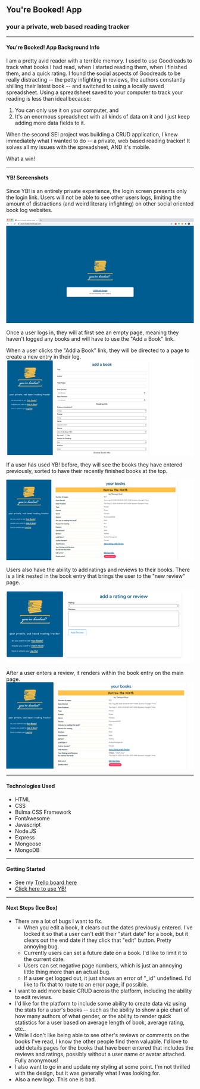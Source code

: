 ## You're Booked! App 
### your a private, web based reading tracker 
---
#### You're Booked! App Background Info
I am a pretty avid reader with a terrible memory. I used to use Goodreads to track what books I had read, when I started reading them, when I finished them, and a quick rating. 
I found the social aspects of Goodreads to be really distracting -- the petty infighting in reviews, the authors constantly shilling their latest book -- and switched to using a locally saved spreadsheet. 
Using a spreadsheet saved to your computer to track your reading is less than ideal because: 
1. You can only use it on your computer, and 
2. It's an enormous spreadsheet with all kinds of data on it and I just keep adding more data fields to it. 

When the second SEI project was building a CRUD application, I knew immediately what I wanted to do -- a private, web based reading tracker! It solves all my issues with the spreadsheet, AND it's mobile. 

What a win! 

--- 

#### YB! Screenshots

Since YB! is an entirely private experience, the login screen presents only the login link. Users will not be able to see other users logs, limiting the amount of distractions (and weird literary infighting) on other social oriented book log websites. 

![Image of You're Booked login page](/img/loginscreen.png)

Once a user logs in, they will at first see an empty page, meaning they haven't logged any books and will have to use the "Add a Book" link. 

When a user clicks the "Add a Book" link, they will be directed to a page to create a new entry in their log. 
![Image of You're Booked login page](/img/addbook.png)

If a user has used YB! before, they will see the books they have entered previously, sorted to have their recently finished books at the top. 

![Image of You're Booked user book page](/img/beforereview.png)

Users also have the ability to add ratings and reviews to their books. There is a link nested in the book entry that brings the user to the "new review" page. 

![Image of You're Booked review page](/img/addreview.png)

After a user enters a review, it renders within the book entry on the main page. 
![Image of You're Booked book page after review](/img/withreview.png)

--- 

#### Technologies Used 
* HTML 
* CSS
* Bulma CSS Framework 
* FontAwesome 
* Javascript 
* Node.JS
* Express 
* Mongoose
* MongoDB 

---

#### Getting Started 
* See my [Trello board here](https://trello.com/b/fQf5dF5z/ga-project-2-youre-booked-reading-tracker)
* [Click here to use YB!](https://youre-booked.herokuapp.com/)
--- 
#### Next Steps (Ice Box)
* There are a lot of bugs I want to fix. 
  * When you edit a book, it clears out the dates previously entered. I've locked it so that a user can't edit their "start date" for a book, but it clears out the end date if they click that "edit" button. Pretty annoying bug. 
  * Currently users can set a future date on a book. I'd like to limit it to the current date. 
  * Users can set negative page numbers, which is just an annoying little thing more than an actual bug. 
  * If a user get logged out, it just shows an error of "_id" undefined. I'd like to fix that to route to an error page, if possible. 
* I want to add more basic CRUD across the platform, including the ability to edit reviews. 
* I'd like for the platform to include some ability to create data viz using the stats for a user's books -- such as the ability to show a pie chart of how many authors of what gender, or the ability to render quick statistics for a user based on average length of book, average rating, etc.. 
* While I don't like being able to see other's reviews or comments on the books I've read, I know the other people find them valuable. I'd love to add details pages for the books that have been entered that includes the reviews and ratings, possibly without a user name or avatar attached. Fully anonymous! 
*  I also want to go in and update my styling at some point. I'm not thrilled with the design, but it was generally what I was looking for. 
*  Also a new logo. This one is bad. 